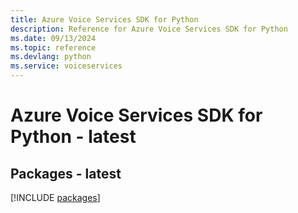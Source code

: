 ```yaml
---
title: Azure Voice Services SDK for Python
description: Reference for Azure Voice Services SDK for Python
ms.date: 09/13/2024
ms.topic: reference
ms.devlang: python
ms.service: voiceservices
---
```

# Azure Voice Services SDK for Python - latest
## Packages - latest
[!INCLUDE [packages](voice-services-index.md)]